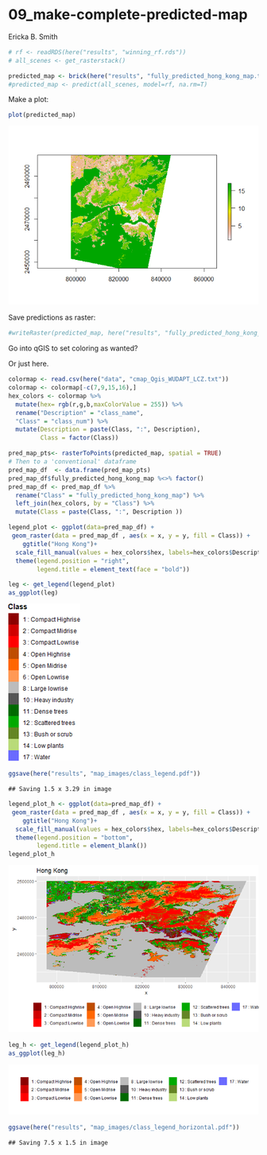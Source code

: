 09\_make-complete-predicted-map
================
Ericka B. Smith

``` r
# rf <- readRDS(here("results", "winning_rf.rds"))
# all_scenes <- get_rasterstack()
```

``` r
predicted_map <- brick(here("results", "fully_predicted_hong_kong_map.tif"))
#predicted_map <- predict(all_scenes, model=rf, na.rm=T)
```

Make a plot:

``` r
plot(predicted_map)
```

![](10_make-complete-predicted-map_files/figure-gfm/unnamed-chunk-3-1.png)<!-- -->

Save predictions as raster:

``` r
#writeRaster(predicted_map, here("results", "fully_predicted_hong_kong_map.tif"), overwrite=T)
```

Go into qGIS to set coloring as wanted?

Or just here.

``` r
colormap <- read.csv(here("data", "cmap_Qgis_WUDAPT_LCZ.txt"))
colormap <- colormap[-c(7,9,15,16),]
hex_colors <- colormap %>%
  mutate(hex= rgb(r,g,b,maxColorValue = 255)) %>%
  rename("Description" = "class_name",
  "Class" = "class_num") %>%
  mutate(Description = paste(Class, ":", Description),
         Class = factor(Class))
```

``` r
pred_map_pts<- rasterToPoints(predicted_map, spatial = TRUE)
# Then to a 'conventional' dataframe
pred_map_df  <- data.frame(pred_map_pts)
pred_map_df$fully_predicted_hong_kong_map %<>% factor()
pred_map_df <- pred_map_df %>%
  rename("Class" = "fully_predicted_hong_kong_map") %>%
  left_join(hex_colors, by = "Class") %>%
  mutate(Class = paste(Class, ":", Description ))
```

``` r
legend_plot <- ggplot(data=pred_map_df) +
 geom_raster(data = pred_map_df , aes(x = x, y = y, fill = Class)) + 
    ggtitle("Hong Kong")+
  scale_fill_manual(values = hex_colors$hex, labels=hex_colors$Description)+
  theme(legend.position = "right",
        legend.title = element_text(face = "bold"))
```

``` r
leg <- get_legend(legend_plot)
as_ggplot(leg)
```

![](10_make-complete-predicted-map_files/figure-gfm/unnamed-chunk-8-1.png)<!-- -->

``` r
ggsave(here("results", "map_images/class_legend.pdf"))
```

    ## Saving 1.5 x 3.29 in image

``` r
legend_plot_h <- ggplot(data=pred_map_df) +
 geom_raster(data = pred_map_df , aes(x = x, y = y, fill = Class)) + 
    ggtitle("Hong Kong")+
  scale_fill_manual(values = hex_colors$hex, labels=hex_colors$Description)+
  theme(legend.position = "bottom",
        legend.title = element_blank())
legend_plot_h
```

![](10_make-complete-predicted-map_files/figure-gfm/unnamed-chunk-9-1.png)<!-- -->

``` r
leg_h <- get_legend(legend_plot_h)
as_ggplot(leg_h)
```

![](10_make-complete-predicted-map_files/figure-gfm/unnamed-chunk-10-1.png)<!-- -->

``` r
ggsave(here("results", "map_images/class_legend_horizontal.pdf"))
```

    ## Saving 7.5 x 1.5 in image
